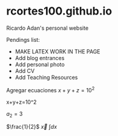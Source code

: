 # rcortes100.github.io
Ricardo Adan's personal website

Pendings list:

- MAKE LATEX WORK IN THE PAGE
- Add blog entrances
- Add personal photo
- Add CV
- Add Teaching Resources

Agregar ecuaciones $x+y+z=10^2$


x+y+z=10^2

$a_2 =3$

$\frac{1}{2}$
$\vec{x}$
$\int dx$
